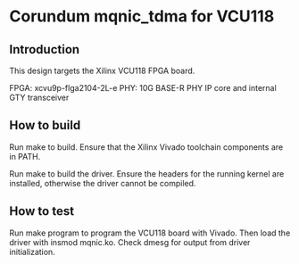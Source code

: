# Corundum mqnic_tdma for VCU118

## Introduction

This design targets the Xilinx VCU118 FPGA board.

FPGA: xcvu9p-flga2104-2L-e
PHY: 10G BASE-R PHY IP core and internal GTY transceiver

## How to build

Run make to build.  Ensure that the Xilinx Vivado toolchain components are
in PATH.

Run make to build the driver.  Ensure the headers for the running kernel are
installed, otherwise the driver cannot be compiled.

## How to test

Run make program to program the VCU118 board with Vivado.  Then load the
driver with insmod mqnic.ko.  Check dmesg for output from driver
initialization.


